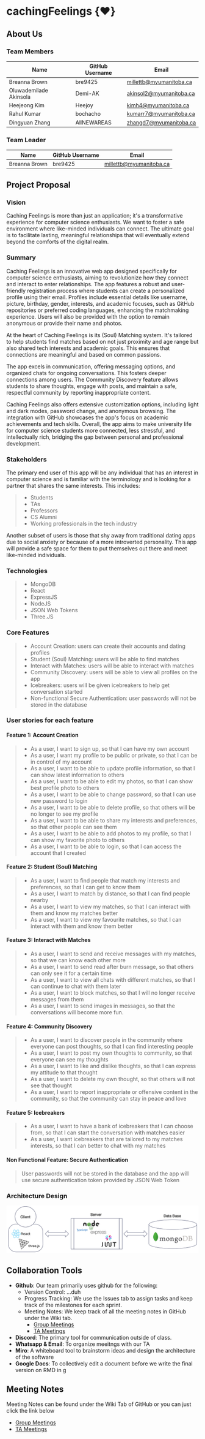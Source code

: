 # cachingFeelings {❤️}

## About Us

###  Team Members
| Name | GitHub Username | Email
| --- | --- | --- |
| Breanna Brown | bre9425 | millettb@myumanitoba.ca
| Oluwademilade Akinsola | Demi-AK | akinsol2@myumanitoba.ca
| Heejeong Kim | Heejoy | kimh4@myumanitoba.ca
| Rahul Kumar | bochacho | kumarr7@myumanitoba.ca
| Dingyuan Zhang | AllNEWAREAS | zhangd7@myumanitoba.ca

###  Team Leader
| Name | GitHub Username | Email
| --- | --- | --- |
| Breanna Brown | bre9425 | millettb@myumanitoba.ca

## Project Proposal

### Vision
Caching Feelings is more than just an application; it's a transformative experience for computer science enthusiasts. 
We want to foster a safe environment where like-minded individuals can connect. The ultimate goal is to facilitate lasting, 
meaningful relationships that will eventually extend beyond the comforts of the digital realm.

### Summary
Caching Feelings is an innovative web app designed specifically for computer science enthusiasts, aiming to revolutionize how they connect and interact to enter relationships. 
The app features a robust and user-friendly registration process where students can create a personalized profile using their email. 
Profiles include essential details like username, picture, birthday, gender, interests, and academic focuses, such as GitHub repositories or preferred coding languages, 
enhancing the matchmaking experience. Users will also be provided with the option to remain anonymous or provide their name and photos.

At the heart of Caching Feelings is its (Soul) Matching system. It's tailored to help students find matches based on not just proximity and age range but also shared tech interests and academic goals. 
This ensures that connections are meaningful and based on common passions.

The app excels in communication, offering messaging options, and organized chats for ongoing conversations. This fosters deeper connections among users. 
The Community Discovery feature allows students to share thoughts, engage with posts, and maintain a safe, respectful community by reporting inappropriate content.

Caching Feelings also offers extensive customization options, including light and dark modes, password change, and anonymous browsing. The integration with GitHub showcases the app's focus on academic achievements and tech skills. Overall, the app aims to make university life for computer science students more connected, less stressful, and intellectually rich, bridging the gap between personal and professional development.

### Stakeholders
The primary end user of this app will be any individual that has an interest in computer science and is familiar with the terminology and is looking for a partner that shares the same interests.
This includes: 
> * Students 
> * TAs
> * Professors 
> * CS Alumni
> * Working professionals in the tech industry 

Another subset of users is those that shy away from traditional dating apps due to social anxiety or because of a more introverted personality. 
This app will provide a safe space for them to put themselves out there and meet like-minded individuals. 

### Technologies
> * MongoDB
> * React
> * ExpressJS
> * NodeJS
> * JSON Web Tokens
> * Three.JS

### Core Features
> * Account Creation: users can create their accounts and dating profiles
> * Student (Soul) Matching: users will be able to find matches
> * Interact with Matches: users will be able to interact with matches
> * Community Discovery: users will be able to view all profiles on the app
> * Icebreakers: users will be given icebreakers to help get conversation started
> * Non-functional Secure Authentication: user passwords will not be stored in the database

### User stories for each feature

#### Feature 1: Account Creation
> - As a user, I want to sign up, so that I can have my own account
> - As a user, I want my profile to be public or private, so that I can be in control of my account
> - As a user, I want to be able to update profile information, so that I can show latest information to others
> - As a user, I want to be able to edit my photos, so that I can show best profile photo to others
> - As a user, I want to be able to change password, so that I can use new password to login
> - As a user, I want to be able to delete profile, so that others will be no longer to see my profile
> - As a user, I want to be able to share my interests and preferences, so that other people can see them
> - As a user, I want to be able to add photos to my profile, so that I can show my favorite photo to others
> - As a user, I want to be able to login, so that I can access the account that I created

#### Feature 2: Student (Soul) Matching
> - As a user, I want to find people that match my interests and preferences, so that I can get to know them
> - As a user, I want to match by distance, so that I can find people nearby
> - As a user, I want to view my matches, so that I can interact with them and know my matches better
> - As a user, I want to view my favourite matches, so that I can interact with them and know them better

#### Feature 3: Interact with Matches
> - As a user, I want to send and receive messages with my matches, so that we can know each other more
> - As a user, I want to send read after burn message, so that others can only see it for a certain time 
> - As a user, I want to view all chats with different matches, so that I can continue to chat with them later
> - As a user, I want to block matches, so that I will no longer receive messages from them
> - As a user, I want to send images in messages, so that the conversations will become more fun.

#### Feature 4: Community Discovery
> - As a user, I want to discover people in the community where everyone can post thoughts, so that I can find interesting people
> - As a user, I want to post my own thoughts to community, so that everyone can see my thoughts
> - As a user, I want to like and dislike thoughts, so that I can express my attitude to that thought
> - As a user, I want to delete my own thought, so that others will not see that thought
> - As a user, I want to report inappropriate or offensive content in the community, so that the community can stay in peace and love

#### Feature 5: Icebreakers
> - As a user, I want to have a bank of icebreakers that I can choose from, so that I can start the conversation with matches easier
> - As a user, I want icebreakers that are tailored to my matches interests, so that I can better to chat with my matches

#### Non Functional Feature: Secure Authentication
> User passwords will not be stored in the database and the app will use secure authentication token provided by JSON Web Token

### Architecture Design
![img](Documents/Architecture.png)

## Collaboration Tools

- **Github**: Our team primarily uses github for the following:
    - Version Control: ...duh
    - Progress Tracking: We use the Issues tab to assign tasks and keep track of the milestones for each sprint.
    - Meeting Notes: We keep track of all the meeting notes in GitHub under the Wiki tab.
        - [Group Meetings](https://github.com/bre9425/COMP4350/wiki/Group-Meetings) 
        - [TA Meetings](https://github.com/bre9425/COMP4350/wiki/TA-Meetings)
- **Discord**: The primary tool for communication outside of class.
- **Whatsapp & Email**: To organize meeitngs with our TA
- **Miro**: A whiteboard tool to brainstorm ideas and design the architecture of the software
- **Google Docs**: To collectively edit a document before we write the final version on RMD in g

## Meeting Notes

Meeting Notes can be found under the Wiki Tab of GitHub or you can just click the link below
- [Group Meetings](https://github.com/bre9425/COMP4350/wiki/Group-Meetings) 
- [TA Meetings](https://github.com/bre9425/COMP4350/wiki/TA-Meetings)

